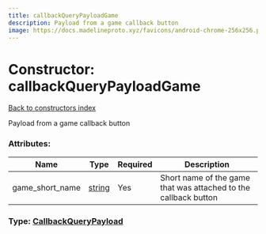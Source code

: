 ```yaml
---
title: callbackQueryPayloadGame
description: Payload from a game callback button
image: https://docs.madelineproto.xyz/favicons/android-chrome-256x256.png
---
```

# Constructor: callbackQueryPayloadGame  
[Back to constructors index](index.md)



Payload from a game callback button

### Attributes:

| Name     |    Type       | Required | Description |
|----------|---------------|----------|-------------|
|game\_short\_name|[string](../types/string.md) | Yes|Short name of the game that was attached to the callback button|



### Type: [CallbackQueryPayload](../types/CallbackQueryPayload.md)


